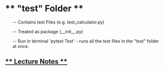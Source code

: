 
<h1>
** "test" Folder **
</h1>  
<ul>
  -- Contains test Files (e.g. test_calculator.py)
  </ul>
  <ul>
  -- Treated as package (__init__.py)
  </ul>
  <ul>
  -- Run in terminal 'pytest Test' - runs all the test files in the "test" folder at once.
</ul>

<h2>
  <a href= "https://cs50.harvard.edu/python/2022/notes/5/" target="_blank"> ** Lecture Notes ** </a>
</h2>  
